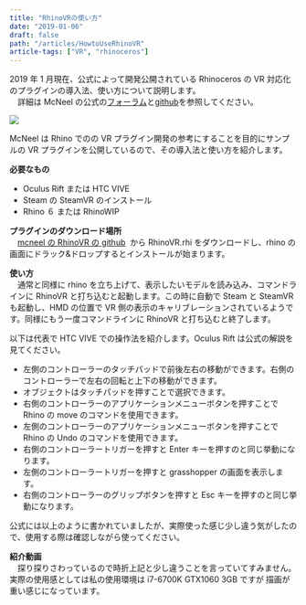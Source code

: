 ```yaml
---
title: "RhinoVRの使い方"
date: "2019-01-06"
draft: false
path: "/articles/HowtoUseRhinoVR"
article-tags: ["VR", "rhinoceros"]
---
```


2019 年 1 月現在、公式によって開発公開されている Rhinoceros の VR 対応化のプラグインの導入法、使い方について説明します。  
　詳細は McNeel の公式の[フォーラム](https://discourse.mcneel.com/t/rhinovr-a-sample-plug-in-for-rendering-rhino-viewports-in-virtual-reality/64481)と[github](https://github.com/mcneel/RhinoVR)を参照してください。

[![](https://1.bp.blogspot.com/-KB3Q6SCvhbk/XDHtlcvs3TI/AAAAAAAABlM/WO86Jb29RtIl1Nck2z3rT0Q1g4b5r9s7QCLcBGAs/s400/%25E3%2582%25AD%25E3%2583%25A3%25E3%2583%2597%25E3%2583%2581%25E3%2583%25A3.PNG)](https://1.bp.blogspot.com/-KB3Q6SCvhbk/XDHtlcvs3TI/AAAAAAAABlM/WO86Jb29RtIl1Nck2z3rT0Q1g4b5r9s7QCLcBGAs/s1600/%25E3%2582%25AD%25E3%2583%25A3%25E3%2583%2597%25E3%2583%2581%25E3%2583%25A3.PNG)

McNeel は Rhino でのの VR プラグイン開発の参考にすることを目的にサンプルの VR プラグインを公開しているので、その導入法と使い方を紹介します。

**必要なもの**

- Oculus Rift または HTC VIVE
- Steam の SteamVR のインストール
- Rhino ６ または RhinoWIP

**プラグインのダウンロード場所**  
　[mcneel の RhinoVR の github](https://github.com/mcneel/RhinoVR/releases)  から RhinoVR.rhi をダウンロードし、rhino の画面にドラック&ドロップするとインストールが始まります。

**使い方**  
　通常と同様に rhino を立ち上げて、表示したいモデルを読み込み、コマンドラインに RhinoVR と打ち込むと起動します。この時に自動で Steam と SteamVR も起動し、HMD の位置で VR 側の表示のキャリブレーションされているようです。同様にもう一度コマンドラインに RhinoVR と打ち込むと終了します。

以下は代表で HTC VIVE での操作法を紹介します。Oculus Rift は公式の解説を見てください。

- 左側のコントローラーのタッチパッドで前後左右の移動ができます。右側のコントローラーで左右の回転と上下の移動ができます。
- オブジェクトはタッチパッドを押すことで選択できます。
- 右側のコントローラーのアプリケーションメニューボタンを押すことで Rhino の move のコマンドを使用できます。
- 左側のコントローラーのアプリケーションメニューボタンを押すことで Rhino の Undo のコマンドを使用できます。
- 右側のコントローラートリガーを押すと Enter キーを押すのと同じ挙動になります。
- 左側のコントローラートリガーを押すと grasshopper の画面を表示します。
- 右側のコントローラーのグリップボタンを押すと Esc キーを押すのと同じ挙動になります。

公式には以上のように書かれていましたが、実際使った感じ少し違う気がしたので、使用する際は確認しながら使ってください。

**紹介動画**  
　探り探りさわっているので時折上記と少し違うことを言っていてすみません。実際の使用感としては私の使用環境は i7-6700K GTX1060 3GB ですが 描画が重い感じになっています。
